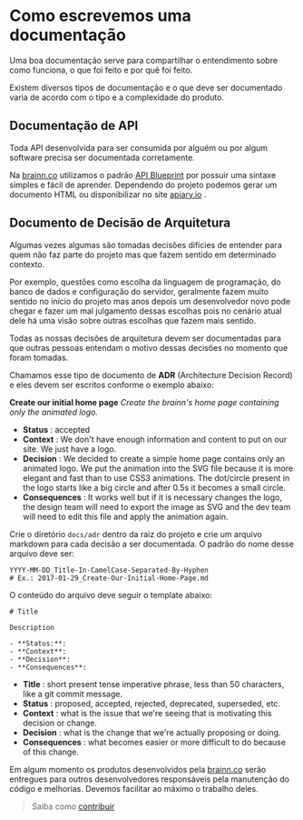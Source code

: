 # Como escrevemos uma documentação

Uma boa documentação serve para compartilhar o entendimento sobre como funciona, o que foi feito e por quê foi feito.

Existem diversos tipos de documentação e o que deve ser documentado varia de acordo com o tipo e a complexidade do produto.

## Documentação de API

Toda API desenvolvida para ser consumida por alguém ou por algum software precisa ser documentada corretamente.

Na [brainn.co](http://brainn.co) utilizamos o padrão [API Blueprint](https://apiblueprint.org/) por possuir uma sintaxe simples e fácil de aprender. Dependendo do projeto podemos gerar um documento HTML ou disponibilizar no site [apiary.io](http://apiary.io) .

## Documento de Decisão de Arquitetura

Algumas vezes algumas são tomadas decisões difícies de entender para quem não faz parte do projeto mas que fazem sentido em determinado contexto.

Por exemplo, questões como escolha da linguagem de programação, do banco de dados e configuração do servidor, geralmente fazem muito sentido no início do projeto mas anos depois um desenvolvedor novo pode chegar e fazer um mal julgamento dessas escolhas pois no cenário atual dele há uma visão sobre outras escolhas que fazem mais sentido.

Todas as nossas decisões de arquitetura devem ser documentadas para que outras pessoas entendam o motivo dessas decisões no momento que foram tomadas.

Chamamos esse tipo de documento de **ADR** (Architecture Decision Record) e eles devem ser escritos conforme o exemplo abaixo:

 **Create our initial home page**
 _Create the brainn's home page containing only the animated logo._

- **Status** : accepted
- **Context** : We don't have enough information and content to put on our site. We just have a logo.
- **Decision** : We decided to create a simple home page contains only an animated logo. We put the animation into the SVG file because it is more elegant and fast than to use CSS3 animations. The dot/circle present in the logo starts like a big circle and after 0.5s it becomes a small circle.
- **Consequences** : It works well but if it is necessary changes the logo, the design team will need to export the image as SVG and the dev team will need to edit this file and apply the animation again.

Crie o diretório `docs/adr` dentro da raiz do projeto e crie um arquivo markdown para cada decisão a ser documentada. O padrão do nome desse arquivo deve ser:

    YYYY-MM-DD_Title-In-CamelCase-Separated-By-Hyphen
    # Ex.: 2017-01-29_Create-Our-Initial-Home-Page.md

O conteúdo do arquivo deve seguir o template abaixo:

    # Title

    Description

    - **Status:**:
    - **Context**:
    - **Decision**:
    - **Consequences**:

- **Title** : short present tense imperative phrase, less than 50 characters, like a git commit message.
- **Status** : proposed, accepted, rejected, deprecated, superseded, etc.
- **Context** : what is the issue that we're seeing that is motivating this decision or change.
- **Decision** : what is the change that we're actually proposing or doing.
- **Consequences** : what becomes easier or more difficult to do because of this change.

Em algum momento os produtos desenvolvidos pela [brainn.co](http://brainn.co) serão entregues para outros desenvolvedores responsáveis pela manutenção do código e melhorias. Devemos facilitar ao máximo o trabalho deles.

> Saiba como [contribuir](/CONTRIB.md)
